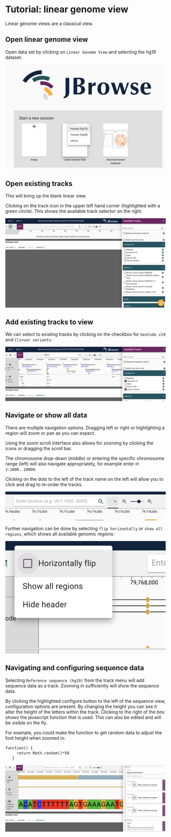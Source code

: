 
# Tutorial:  linear genome view

Linear genome views are a classical view.

## Open linear genome view

Open data set by clicking on `Linear Genome View` and selecting the hg19 dataset.

![Start Page](images/OpenExistingLinearData.png)

## Open existing tracks

This will bring up the blank linear view.

Clicking on the track icon in the upper left hand corner (highlighted with a green circle).  This shows the available track selector on the right.

![](images/FirstLinearView.png)

## Add existing tracks to view

We can select to existing tracks by clicking on the checkbox for `GenCode v19` and `Clinvar variants`:

![](images/AddExistingTracks.png)

## Navigate or show all data

There are multiple navigation options.   Dragging left or right or highlighting a region will zoom or pan as you can expect.

Using the zoom scroll interface also allows for zooming by clicking the icons or dragging the scroll bar.

The chromosome drop-down (middle) or entering the specific chromosome range (left) will also navigate appropriately, for example enter in `2:1000..10000`.

Clicking on the dots to the left of the track name on the left will allow you to click and drag to re-order the tracks.

![](images/Navigate1.png)

Further navigation can be done by selecting `flip horizontally` or `show all regions`, which shows all available genomic regions:

![](images/FlipOrShowAllRegions.png)

## Navigating and configuring sequence data

Selecting `Reference sequence (hg19)` from the track menu will add sequence data as a track.  Zooming in sufficiently will show the sequence data.

By clicking the highlighted configure button to the left of the sequence view, configuration options are present.
By changing the height you can see it alter the height of the letters within the track.
Clicking to the right of the box shows the javascript function that is used.  This can also be edited and will be visible on the fly.

For example, you could make the function to get random data to adjust the font height when zoomed in:

```
function() {
     return Math.random()*50
   }
```

![](images/AddRefSequenceConfigureZoom.png)

